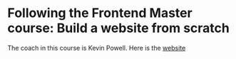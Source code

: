 # Following the Frontend Master course: Build a website from scratch

The coach in this course is Kevin Powell. Here is the [website](https://website-from-scratch-1.netlify.app/)
